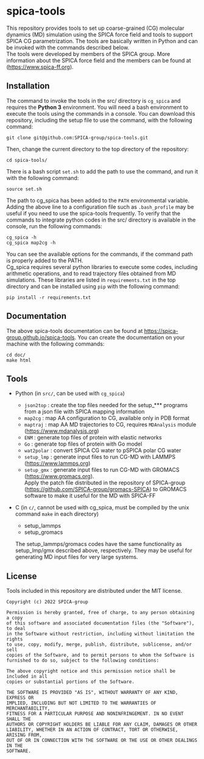 # spica-tools  
This repository provides tools to set up coarse-grained (CG) molecular dynamics (MD) simulation 
using the SPICA force field and tools to support SPICA CG parametrization.
The tools are basically written in Python and can be invoked with the commands described below.  
The tools were developed by members of the SPICA group. More information about the SPICA force field and 
the members can be found at (https://www.spica-ff.org).  

## Installation  
The command to invoke the tools in the src/ directory is `cg_spica` and requires the 
**Python 3** environment. You will need a bash environment to execute the tools using the commands in a console. 
You can download this repository, including the setup file to use the command, with the following command:  

    git clone git@github.com:SPICA-group/spica-tools.git  
    
Then, change the current directory to the top directory of the repository:  

    cd spica-tools/  
    
There is a bash script `set.sh` to add the path to use the command, and run it with the following 
command:  

    source set.sh  
    
The path to cg_spica has been added to the `PATH` environmental variable. Adding the above line to a 
configuration file such as `.bash_profile` may be useful if you need to use the spica-tools frequently. 
To verify that the commands to integrate python codes in the src/ directory is available in the console, 
run the following commands:

    cg_spica -h  
    cg_spica map2cg -h  
    
You can see the available options for the commands, if the command path is properly added to the PATH.  
Cg_spica requires several python libraries to execute some codes, including arithmetic operations, and 
to read trajectory files obtained from MD simulations. These libraries are listed in `requirements.txt` 
in the top directory and can be installed using `pip` with the following command:  

    pip install -r requirements.txt  
    
## Documentation  

The above spica-tools documentation can be found at https://spica-group.github.io/spica-tools. 
You can create the documentation on your machine with the following commands:  

    cd doc/  
    make html  


## Tools
* Python (in `src/`, can be used with `cg_spica`)
  * `json2top`  : create the top files needed for the setup_*** programs from a json file 
                  with SPICA mapping information  
  * `map2cg`    : map AA configuration to CG, available only in PDB format
  * `maptraj`   : map AA MD trajectories to CG, requires `MDAnalysis` module (https://www.mdanalysis.org)
  * `ENM`       : generate top files of protein with elastic networks
  * `Go`       : generate top files of protein with Go model
  * `wat2polar` : convert SPICA CG water to pSPICA polar CG water
  * `setup_lmp` : generate input files to run CG-MD with LAMMPS (https://www.lammps.org)
  * `setup_gmx` : generate input files to run CG-MD with GROMACS (https://www.gromacs.org).   
                  Apply the patch file distributed in the repository of SPICA-group 
                  (https://github.com/SPICA-group/gromacs-SPICA) to GROMACS software to make it useful 
                  for the MD with SPICA-FF

* C (in `c/`, cannot be used with cg_spica, must be compiled by the unix command `make` in each directory) 
  * setup_lammps  
  * setup_gromacs  
  
  The setup_lammps/gromacs codes have the same functionality as setup_lmp/gmx described above, 
  respectively. They may be useful for generating MD input files for very large systems.  

## License

Tools included in this repository are distributed under the MIT license.  

    Copyright (c) 2022 SPICA-group

    Permission is hereby granted, free of charge, to any person obtaining a copy
    of this software and associated documentation files (the "Software"), to deal
    in the Software without restriction, including without limitation the rights
    to use, copy, modify, merge, publish, distribute, sublicense, and/or sell
    copies of the Software, and to permit persons to whom the Software is
    furnished to do so, subject to the following conditions:

    The above copyright notice and this permission notice shall be included in all
    copies or substantial portions of the Software.

    THE SOFTWARE IS PROVIDED "AS IS", WITHOUT WARRANTY OF ANY KIND, EXPRESS OR
    IMPLIED, INCLUDING BUT NOT LIMITED TO THE WARRANTIES OF MERCHANTABILITY,
    FITNESS FOR A PARTICULAR PURPOSE AND NONINFRINGEMENT. IN NO EVENT SHALL THE
    AUTHORS OR COPYRIGHT HOLDERS BE LIABLE FOR ANY CLAIM, DAMAGES OR OTHER
    LIABILITY, WHETHER IN AN ACTION OF CONTRACT, TORT OR OTHERWISE, ARISING FROM,
    OUT OF OR IN CONNECTION WITH THE SOFTWARE OR THE USE OR OTHER DEALINGS IN THE
    SOFTWARE.
